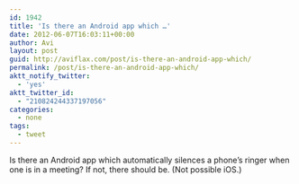```yaml
---
id: 1942
title: 'Is there an Android app which …'
date: 2012-06-07T16:03:11+00:00
author: Avi
layout: post
guid: http://aviflax.com/post/is-there-an-android-app-which/
permalink: /post/is-there-an-android-app-which/
aktt_notify_twitter:
  - 'yes'
aktt_twitter_id:
  - "210824244337197056"
categories:
  - none
tags:
  - tweet
---
```

Is there an Android app which automatically silences a phone’s ringer when one is in a meeting? If not, there should be. (Not possible iOS.)